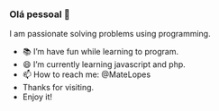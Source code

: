 ### Olá pessoal 👋
I am passionate solving problems using programming.

- 📚 I’m have fun while learning to program.
- 😄 I’m currently learning javascript and php.
- 📫 How to reach me: @MateLopes
- Thanks for visiting. 
- Enjoy it!
